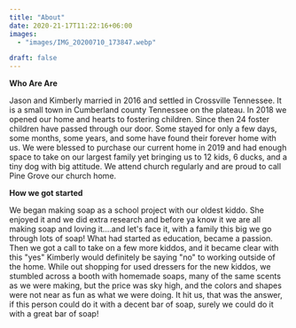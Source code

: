 ```yaml
---
title: "About"
date: 2020-21-17T11:22:16+06:00
images: 
  - "images/IMG_20200710_173847.webp"

draft: false
---
```


**Who Are Are**

Jason and Kimberly married in 2016 and settled in Crossville Tennessee.  It is a small town in Cumberland county Tennessee on the plateau.  In 2018 we opened our home and hearts to fostering children.  Since then 24 foster children have passed through our door.  Some stayed for only a few days, some months, some years, and some have found their forever home with us.  We were blessed to purchase our current home in 2019 and had enough space to take on our largest family yet bringing us to 12 kids, 6 ducks, and a tiny dog with big attitude.  We attend church regularly and are proud to call Pine Grove our church home.  

**How we got started**

We began making soap as a school project with our oldest kiddo.  She enjoyed it and we did extra research and before ya know it we are all making soap and loving it....and let's face it, with a family this big we go through lots of soap!  What had started as education, became a passion.  Then we got a call to take on a few more kiddos, and it became clear with this "yes" Kimberly would definitely be saying "no" to working outside of the home.  While out shopping for used dressers for the new kiddos, we stumbled across a booth with homemade soaps, many of the same scents as we were making, but the price was sky high, and the colors and shapes were not near as fun as what we were doing.  It hit us, that was the answer, if this person could do it with a decent bar of soap, surely we could do it with a great bar of soap!  
